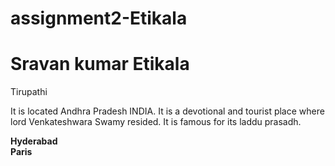 # assignment2-Etikala
<!Doctype html>
<html>
<body>
<h1>Sravan kumar Etikala</h1>
<h7> Tirupathi</h7>
<p> It is located Andhra Pradesh INDIA. It is a devotional and tourist place where lord Venkateshwara Swamy resided. It is famous for its laddu prasadh.</p> 
<b>Hyderabad</b>
<br><b>Paris</b></br>